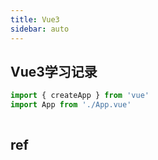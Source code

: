 ```yaml
---
title: Vue3
sidebar: auto
---
```


## Vue3学习记录
```js
import { createApp } from 'vue'
import App from './App.vue'
    
```

## ref

